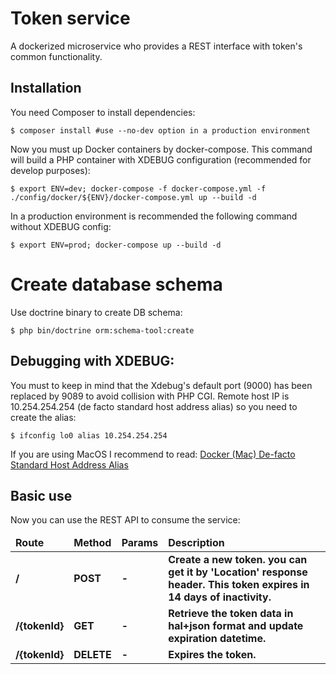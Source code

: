 Token service
==============

A dockerized microservice who provides a REST interface with token's common functionality.

## Installation

You need Composer to install dependencies:

<pre><code>$ composer install #use --no-dev option in a production environment</code></pre>

Now you must up Docker containers by docker-compose. This command will build a PHP container with XDEBUG configuration
(recommended for develop purposes):

<pre><code>$ export ENV=dev; docker-compose -f docker-compose.yml -f ./config/docker/${ENV}/docker-compose.yml up --build -d</code></pre>

In a production environment is recommended the following command without XDEBUG config:

<pre><code>$ export ENV=prod; docker-compose up --build -d</code></pre>

# Create database schema

Use doctrine binary to create DB schema:

<pre><code>$ php bin/doctrine orm:schema-tool:create</code></pre>

## Debugging with XDEBUG:

You must to keep in mind that the Xdebug's default port (9000) has been replaced by 9089 to avoid collision with PHP CGI.
Remote host IP is 10.254.254.254 (de facto standard host address alias) so you need to create the alias:

<pre><code>$ ifconfig lo0 alias 10.254.254.254</code></pre>

If you are using MacOS I recommend to read: [Docker (Mac) De-facto Standard Host Address Alias](https://gist.github.com/ralphschindler/535dc5916ccbd06f53c1b0ee5a868c93)

## Basic use

Now you can use the REST API to consume the service:

<table>
	<thead>
		<tr>
			<td><strong>Route</strong></td>
			<td><strong>Method</strong></td>
			<td><strong>Params</strong></td>
			<td><strong>Description</strong></td>
		</tr>
	</thead>
	<tbody>
        <tr>
            <td><strong>/</strong></td>
            <td><strong>POST</strong></td>
            <td><strong>-</strong></td>
            <td><strong>Create a new token. you can get it by 'Location' response header. This token expires in 14 days of inactivity.</strong></td>
        </tr>
        <tr>
            <td><strong>/{tokenId}</strong></td>
            <td><strong>GET</strong></td>
            <td><strong>-</strong></td>
            <td><strong>Retrieve the token data in hal+json format and update expiration datetime.</strong></td>
        </tr>
        <tr>
            <td><strong>/{tokenId}</strong></td>
            <td><strong>DELETE</strong></td>
            <td><strong>-</strong></td>
            <td><strong>Expires the token.</strong></td>
        </tr>
	</tbody>
</table>